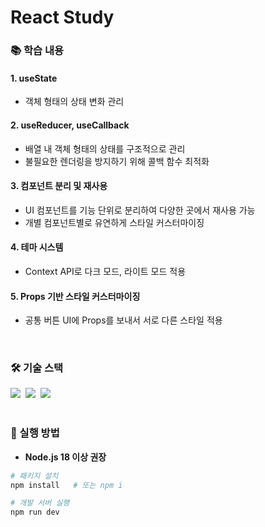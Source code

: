# React Study

### 📚 학습 내용
#### 1. useState
- 객체 형태의 상태 변화 관리

#### 2. useReducer, useCallback
- 배열 내 객체 형태의 상태를 구조적으로 관리
- 불필요한 렌더링을 방지하기 위해 콜백 함수 최적화

#### 3. 컴포넌트 분리 및 재사용
- UI 컴포넌트를 기능 단위로 분리하여 다양한 곳에서 재사용 가능
- 개별 컴포넌트별로 유연하게 스타일 커스터마이징

#### 4. 테마 시스템
- Context API로 다크 모드, 라이트 모드 적용

#### 5. Props 기반 스타일 커스터마이징
- 공통 버튼 UI에 Props를 보내서 서로 다른 스타일 적용
<br/>

### 🛠 기술 스택
<div>
  <img src="https://img.shields.io/badge/React-%2320232a.svg?style=flat-square&logo=react&logoColor=%2361DAFB" />&nbsp;
  <img src="https://img.shields.io/badge/Context_API-000000?style=flat-square&logoColor=white" />&nbsp;
  <img src="https://img.shields.io/badge/Vite-%23646CFF.svg?style=flat-square&logo=vite&logoColor=white" />&nbsp;
</div>
<br/>

### 🎯 실행 방법

- **Node.js 18 이상 권장**

```bash
# 패키지 설치
npm install   # 또는 npm i

# 개발 서버 실행
npm run dev
```
